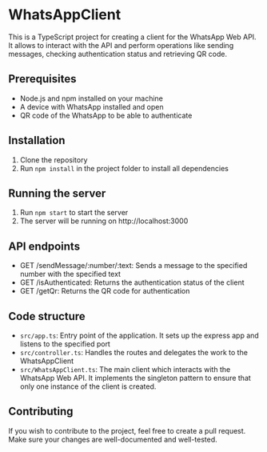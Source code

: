 # WhatsAppClient

This is a TypeScript project for creating a client for the WhatsApp Web API. It allows to interact with the API and perform operations like sending messages, checking authentication status and retrieving QR code.

## Prerequisites

- Node.js and npm installed on your machine
- A device with WhatsApp installed and open
- QR code of the WhatsApp to be able to authenticate

## Installation

1. Clone the repository
2. Run `npm install` in the project folder to install all dependencies

## Running the server

1. Run `npm start` to start the server
2. The server will be running on http://localhost:3000

## API endpoints

- GET /sendMessage/:number/:text: Sends a message to the specified number with the specified text
- GET /isAuthenticated: Returns the authentication status of the client
- GET /getQr: Returns the QR code for authentication

## Code structure

- `src/app.ts`: Entry point of the application. It sets up the express app and listens to the specified port
- `src/controller.ts`: Handles the routes and delegates the work to the WhatsAppClient
- `src/WhatsAppClient.ts`: The main client which interacts with the WhatsApp Web API. It implements the singleton pattern to ensure that only one instance of the client is created.

## Contributing

If you wish to contribute to the project, feel free to create a pull request. Make sure your changes are well-documented and well-tested.
